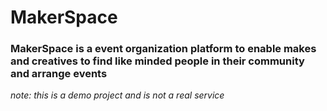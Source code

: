 # MakerSpace
### MakerSpace is a event organization platform to enable makes and creatives to find like minded people in their community and arrange events
*note: this is a demo project and is not a real service*

